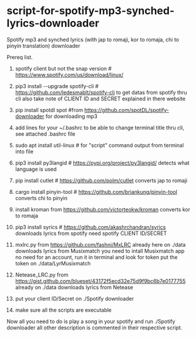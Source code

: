 # script-for-spotify-mp3-synched-lyrics-downloader
Spotify mp3 and synched lyrics (with jap to romaji, kor to romaja, chi to pinyin translation) downloader

Prereq list.

1. spotify client but not the snap version # https://www.spotify.com/us/download/linux/

2. pip3 install --upgrade spotify-cli # https://github.com/ledesmablt/spotify-cli to get datas from spotify thru cli also take note of CLIENT ID and SECRET explained in there website

3. pip install spotdl spot #from https://github.com/spotDL/spotify-downloader for downloading mp3

4. add lines for your ~/.bashrc to be able to change terminal title thru cli, see attached .bashrc file

5. sudo apt install util-linux # for "script" command output from terminal into file

6. pip3 install py3langid # https://pypi.org/project/py3langid/ detects what language is used

7. pip install cutlet # https://github.com/polm/cutlet converts jap to romaji

8. cargo install pinyin-tool # https://github.com/briankung/pinyin-tool converts chi to pinyin

9. install kroman from https://github.com/victorteokw/kroman converts kor to romaja

10. pip3 install syrics # https://github.com/akashrchandran/syrics downloads lyrics from spotify
    need spotify CLIENT ID/SECRET

11. mxlrc.py from https://github.com/fashni/MxLRC already here on ./data
    downloads lyrics from Musixmatch
    you need to intall Musixmatch app no need for an account, run it in terminal and look for token
    put the token on ./data/LyrMusixmatch

12. Netease_LRC.py from https://gist.github.com/blueset/43172f5ecd32e75d9f9bc6b7e0177755 already on ./data
    downloads lyrics from Netease
    
    
13. put your client ID/Secret on ./Spotify downloader

14. make sure all the scripts are executable

Now all you need to do is play a song in your spotify and run ./Spotify downloader
all other description is commented in their respective script.
